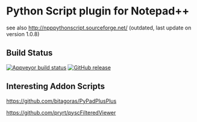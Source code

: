 # Python Script plugin for Notepad++
see also http://npppythonscript.sourceforge.net/ (outdated, last update on version 1.0.8)

Build Status
------------

[![Appveyor build status](https://ci.appveyor.com/api/projects/status/github/bruderstein/PythonScript?branch=master&svg=true)](https://ci.appveyor.com/project/bruderstein/PythonScript)
[![GitHub release](https://img.shields.io/github/release/bruderstein/PythonScript.svg)]()

Interesting Addon Scripts
-------------------------

https://github.com/bitagoras/PyPadPlusPlus

https://github.com/pryrt/pyscFilteredViewer
